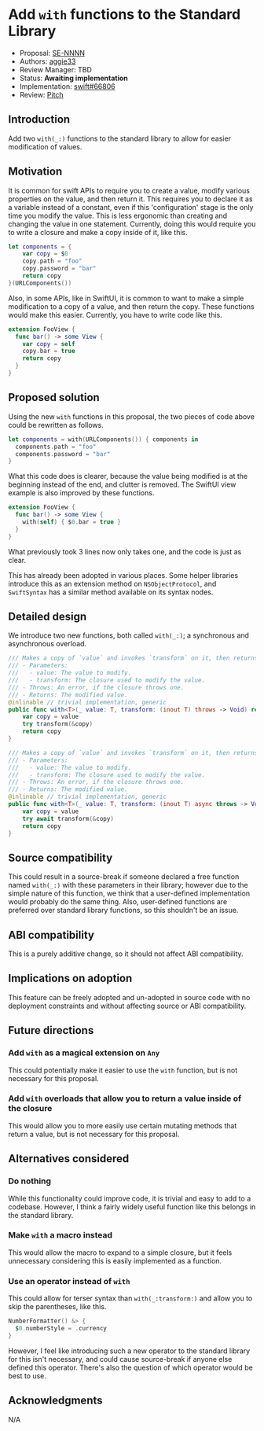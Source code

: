 # Add `with` functions to the Standard Library

* Proposal: [SE-NNNN](NNNN-filename.md)
* Authors: [aggie33](https://github.com/aggie33)
* Review Manager: TBD
* Status: **Awaiting implementation**
* Implementation: [swift#66806](https://github.com/apple/swift/pull/66806)
* Review: [Pitch](https://forums.swift.org/t/pitch-with-functions-in-the-standard-library/65716)

## Introduction

Add two `with(_:)` functions to the standard library to allow for easier modification of values.

## Motivation

It is common for swift APIs to require you to create a value, modify various properties on the value, and then return it. This requires you to declare it as a variable instead of a constant, even if this 'configuration' stage is the only time you modify the value. This is less ergonomic than creating and changing the value in one statement. Currently, doing this would require you to write a closure and make a copy inside of it, like this.

```swift
let components = {
    var copy = $0
    copy.path = "foo"
    copy.password = "bar"
    return copy
}(URLComponents())
```

Also, in some APIs, like in SwiftUI, it is common to want to make a simple modification to a copy of a value, and then return the copy. These functions would make this easier. Currently, you have to write code like this.

```swift
extension FooView { 
  func bar() -> some View {
    var copy = self
    copy.bar = true
    return copy
  }
}
```

## Proposed solution

Using the new `with` functions in this proposal, the two pieces of code above could be rewritten as follows.

``` swift
let components = with(URLComponents()) { components in
  components.path = "foo"
  components.password = "bar"
}
```

What this code does is clearer, because the value being modified is at the beginning instead of the end, and clutter is removed.
The SwiftUI view example is also improved by these functions.

```swift
extension FooView {
  func bar() -> some View {
    with(self) { $0.bar = true }
  }
}
```

What previously took 3 lines now only takes one, and the code is just as clear.

This has already been adopted in various places. Some helper libraries introduce this as an extension method on `NSObjectProtocol`, and `SwiftSyntax` has a similar method available on its syntax nodes.

## Detailed design

We introduce two new functions, both called `with(_:)`; a synchronous and asynchronous overload.
```swift
/// Makes a copy of `value` and invokes `transform` on it, then returns the modified value.
/// - Parameters:
///   - value: The value to modify.
///   - transform: The closure used to modify the value.
/// - Throws: An error, if the closure throws one.
/// - Returns: The modified value.
@inlinable // trivial implementation, generic
public func with<T>(_ value: T, transform: (inout T) throws -> Void) rethrows -> T {
    var copy = value
    try transform(&copy)
    return copy
}

/// Makes a copy of `value` and invokes `transform` on it, then returns the modified value.
/// - Parameters:
///   - value: The value to modify.
///   - transform: The closure used to modify the value.
/// - Throws: An error, if the closure throws one.
/// - Returns: The modified value.
@inlinable // trivial implementation, generic
public func with<T>(_ value: T, transform: (inout T) async throws -> Void) async rethrows -> T {
    var copy = value
    try await transform(&copy)
    return copy
}
```
## Source compatibility

This could result in a source-break if someone declared a free function named `with(_:)` with these parameters in their library; however due to the simple nature of this function, we think that a user-defined implementation would probably do the same thing. Also, user-defined functions are preferred over standard library functions, so this shouldn't be an issue.

## ABI compatibility

This is a purely additive change, so it should not affect ABI compatibility.

## Implications on adoption

This feature can be freely adopted and un-adopted in source
code with no deployment constraints and without affecting source or ABI
compatibility.

## Future directions

### Add `with` as a magical extension on `Any`
This could potentially make it easier to use the `with` function, but is not necessary for this proposal.

### Add `with` overloads that allow you to return a value inside of the closure
This would allow you to more easily use certain mutating methods that return a value, but is not necessary for this proposal.

## Alternatives considered

### Do nothing
While this functionality could improve code, it is trivial and easy to add to a codebase. However, I think a fairly widely useful function like this belongs in the standard library.

### Make `with` a macro instead
This would allow the macro to expand to a simple closure, but it feels unnecessary considering this is easily implemented as a function.

### Use an operator instead of `with`
This could allow for terser syntax than `with(_:transform:)` and allow you to skip the parentheses, like this. 
```swift
NumberFormatter() &> {
  $0.numberStyle = .currency
}
```
However, I feel like introducing such a new operator to the standard library for this isn't necessary, and could cause source-break if anyone else defined this operator. There's also the question of which operator would be best to use.


## Acknowledgments

N/A
